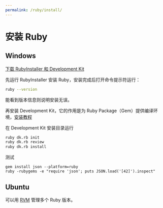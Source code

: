 ```yaml
---
permalink: /ruby/install/
---
```


# 安装 Ruby

## Windows

[下载 RubyInstaller 和 Development Kit](https://rubyinstaller.org/downloads/)

先运行 RubyInstaller 安装 Ruby，安装完成后打开命令提示符运行：

```sh
ruby --version
```

能看到版本信息则说明安装无误。

再安装 Development Kit，它的作用是为 Ruby Package（Gem）提供编译环境，[安装教程](https://github.com/oneclick/rubyinstaller/wiki/Development-Kit#installation-instructions)

在 Development Kit 安装目录运行

```bat
ruby dk.rb init
ruby dk.rb review
ruby dk.rb install
```

测试

```dos
gem install json --platform=ruby
ruby -rubygems -e "require 'json'; puts JSON.load('[42]').inspect"
```

## Ubuntu

可以用 [RVM](https://rvm.io/) 管理多个 Ruby 版本。

